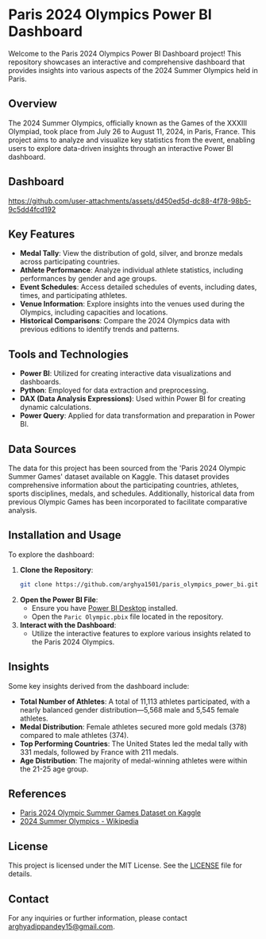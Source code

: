# Paris 2024 Olympics Power BI Dashboard

Welcome to the Paris 2024 Olympics Power BI Dashboard project! This repository showcases an interactive and comprehensive dashboard that provides insights into various aspects of the 2024 Summer Olympics held in Paris.

## Overview

The 2024 Summer Olympics, officially known as the Games of the XXXIII Olympiad, took place from July 26 to August 11, 2024, in Paris, France. This project aims to analyze and visualize key statistics from the event, enabling users to explore data-driven insights through an interactive Power BI dashboard.

## Dashboard

https://github.com/user-attachments/assets/d450ed5d-dc88-4f78-98b5-9c5dd4fcd192

## Key Features

- **Medal Tally**: View the distribution of gold, silver, and bronze medals across participating countries.
- **Athlete Performance**: Analyze individual athlete statistics, including performances by gender and age groups.
- **Event Schedules**: Access detailed schedules of events, including dates, times, and participating athletes.
- **Venue Information**: Explore insights into the venues used during the Olympics, including capacities and locations.
- **Historical Comparisons**: Compare the 2024 Olympics data with previous editions to identify trends and patterns.

## Tools and Technologies

- **Power BI**: Utilized for creating interactive data visualizations and dashboards.
- **Python**: Employed for data extraction and preprocessing.
- **DAX (Data Analysis Expressions)**: Used within Power BI for creating dynamic calculations.
- **Power Query**: Applied for data transformation and preparation in Power BI.

## Data Sources

The data for this project has been sourced from the 'Paris 2024 Olympic Summer Games' dataset available on Kaggle. This dataset provides comprehensive information about the participating countries, athletes, sports disciplines, medals, and schedules. Additionally, historical data from previous Olympic Games has been incorporated to facilitate comparative analysis.

## Installation and Usage

To explore the dashboard:

1. **Clone the Repository**:
   ```bash
   git clone https://github.com/arghya1501/paris_olympics_power_bi.git
   ```
2. **Open the Power BI File**:
   - Ensure you have [Power BI Desktop](https://powerbi.microsoft.com/desktop/) installed.
   - Open the `Paric Olympic.pbix` file located in the repository.
3. **Interact with the Dashboard**:
   - Utilize the interactive features to explore various insights related to the Paris 2024 Olympics.

## Insights

Some key insights derived from the dashboard include:

- **Total Number of Athletes**: A total of 11,113 athletes participated, with a nearly balanced gender distribution—5,568 male and 5,545 female athletes.
- **Medal Distribution**: Female athletes secured more gold medals (378) compared to male athletes (374).
- **Top Performing Countries**: The United States led the medal tally with 331 medals, followed by France with 211 medals.
- **Age Distribution**: The majority of medal-winning athletes were within the 21-25 age group.

## References

- [Paris 2024 Olympic Summer Games Dataset on Kaggle](https://www.kaggle.com/datasets/piterfm/paris-2024-olympic-summer-games)
- [2024 Summer Olympics - Wikipedia](https://en.wikipedia.org/wiki/2024_Summer_Olympics)

## License

This project is licensed under the MIT License. See the [LICENSE](LICENSE) file for details.

## Contact

For any inquiries or further information, please contact arghyadippandey15@gmail.com.



